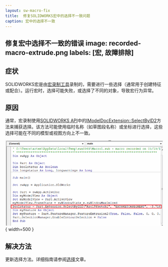 ```yaml
---
layout: sw-macro-fix
title:  修复SOLIDWORKS宏中的选择不一致问题
caption: 宏中的选择不一致
---
```

 修复宏中选择不一致的错误
image: recorded-macro-extrude.png
labels: [宏, 故障排除]
---
## 症状

SOLIDWORKS宏是由[宏录制工具](https://help.solidworks.com/2012/english/solidworks/sldworks/c_recording_playing_macros.htm)录制的，需要进行一些选择（通常用于创建特征或配合）。运行宏时，选择可能失败，或选择了不同的对象，导致宏行为异常。

## 原因

通常，宏录制使用[SOLIDWORKS API](https://help.solidworks.com/2012/english/api/sldworksapi/solidworks.interop.sldworks~solidworks.interop.sldworks.imodeldocextension~selectbyid2.html)中的[IModelDocExtension::SelectByID2](https://help.solidworks.com/2012/english/api/sldworksapi/solidworks.interop.sldworks~solidworks.interop.sldworks.imodeldocextension~selectbyid2.html)方法来捕获选择。该方法可能使用临时名称（如草图段名称）或坐标进行选择，这些选择可能在不同的模型或视图方向上不一致。

![用名称选择草图中的弧的录制宏行](recorded-macro-extrude.png){ width=500 }

## 解决方法

更新选择方法。详细指南请参阅[选择](/docs/codestack/solidworks-api/document/selection)文章。